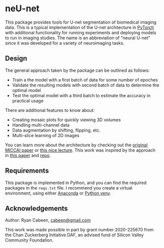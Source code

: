 # neU-net

This package provides tools for U-net segmentation of biomedical imaging data.  This is a typical implementation of the U-net architecture in [PyTorch](https://pytorch.org/) with additional functionality for running experiments and deploying models to run in imaging studies.  The name is an abbreviation of "neural U-net" since it was developed for a variety of neuroimaging tasks.

## Design

The general approach taken by the package can be outlined as follows:
* Train a the model with a first batch of data for some number of epoches
* Validate the resulting models with second batch of data to determine the optimal model
* Test the optimal model with a third batch to estimate the accuracy in practical usage

There are additional features to know about:
* Creating mosaic plots for quickly viewing 3D volumes
* Handling multi-channel data
* Data augmentation by shifting, flipping, etc.
* Multi-slice learning of 2D images

You can learn more about the architecture by checking out the [original MICCAI paper](https://arxiv.org/abs/1505.04597) or [this nice lecture](https://youtu.be/azM57JuQpQI).  This work was inspired by the approach in [this paper](https://biorxiv.org/cgi/content/short/2020.11.17.385898v1) and [repo](https://github.com/HumanBrainED/NHP-BrainExtraction).

## Requirements

This package is implemented in Python, and you can find the required packages in the `reqs.txt` file. I recommend you create a virtual environment, using either [Anaconda](https://docs.anaconda.com/anaconda/install/) or [Python venv](https://docs.python.org/3/tutorial/venv.html).

## Acknowledgements

Author: Ryan Cabeen, cabeen@gmail.com

This work was made possible in part by grant number 2020-225670 from the Chan Zuckerberg Initiative DAF, an advised fund of Silicon Valley Community Foundation.
